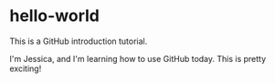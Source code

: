 # hello-world
This is a GitHub introduction tutorial.

I'm Jessica, and I'm learning how to use GitHub today.
This is pretty exciting!
